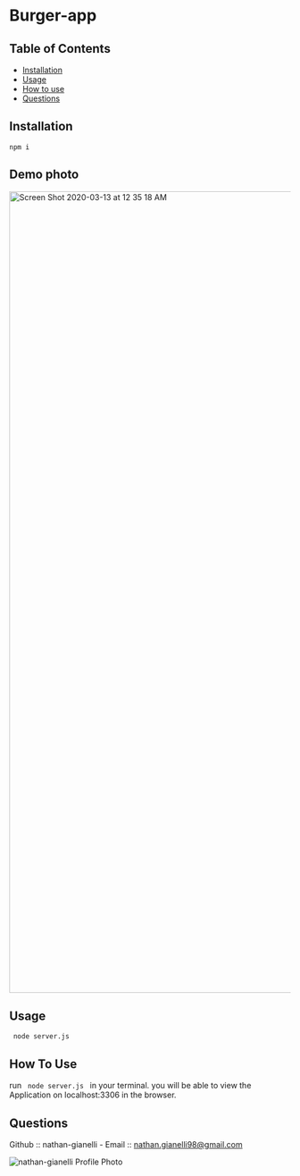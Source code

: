 # Burger-app

## Table of Contents
- [Installation](#installation)
- [Usage](#usage)
- [How to use](#how-to-use)
- [Questions](#questions)

## Installation
<code>npm i</code>

## Demo photo
<img width="1435" alt="Screen Shot 2020-03-13 at 12 35 18 AM" src="https://user-images.githubusercontent.com/59578229/76590106-9685b700-64c2-11ea-800f-a2a69e19a929.png">

## Usage
<code> node server.js </code>

## How To Use
run <code> node server.js </code> in your terminal. you will be able to view the Application on localhost:3306  in the browser.

## Questions
Github :: nathan-gianelli - Email :: nathan.gianelli98@gmail.com

![nathan-gianelli Profile Photo](https://avatars2.githubusercontent.com/u/59578229?v=4)